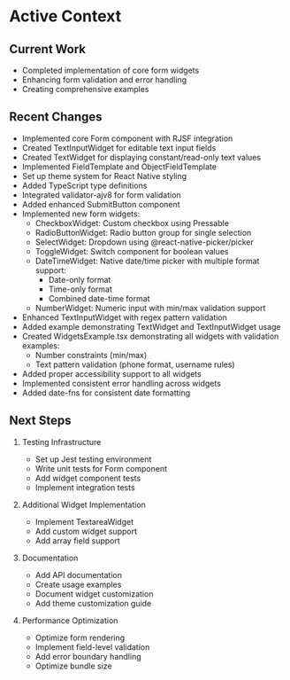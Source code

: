 # Active Context

## Current Work
- Completed implementation of core form widgets
- Enhancing form validation and error handling
- Creating comprehensive examples

## Recent Changes
- Implemented core Form component with RJSF integration
- Created TextInputWidget for editable text input fields
- Created TextWidget for displaying constant/read-only text values
- Implemented FieldTemplate and ObjectFieldTemplate
- Set up theme system for React Native styling
- Added TypeScript type definitions
- Integrated validator-ajv8 for form validation
- Added enhanced SubmitButton component
- Implemented new form widgets:
  - CheckboxWidget: Custom checkbox using Pressable
  - RadioButtonWidget: Radio button group for single selection
  - SelectWidget: Dropdown using @react-native-picker/picker
  - ToggleWidget: Switch component for boolean values
  - DateTimeWidget: Native date/time picker with multiple format support:
    * Date-only format
    * Time-only format
    * Combined date-time format
  - NumberWidget: Numeric input with min/max validation support
- Enhanced TextInputWidget with regex pattern validation
- Added example demonstrating TextWidget and TextInputWidget usage
- Created WidgetsExample.tsx demonstrating all widgets with validation examples:
  * Number constraints (min/max)
  * Text pattern validation (phone format, username rules)
- Added proper accessibility support to all widgets
- Implemented consistent error handling across widgets
- Added date-fns for consistent date formatting

## Next Steps
1. Testing Infrastructure
   - Set up Jest testing environment
   - Write unit tests for Form component
   - Add widget component tests
   - Implement integration tests

2. Additional Widget Implementation
   - Implement TextareaWidget
   - Add custom widget support
   - Add array field support

3. Documentation
   - Add API documentation
   - Create usage examples
   - Document widget customization
   - Add theme customization guide

4. Performance Optimization
   - Optimize form rendering
   - Implement field-level validation
   - Add error boundary handling
   - Optimize bundle size
